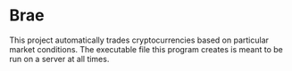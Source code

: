 # Brae
This project automatically trades cryptocurrencies based on particular market conditions.  The executable file this program creates is meant to be run on a server
at all times.
